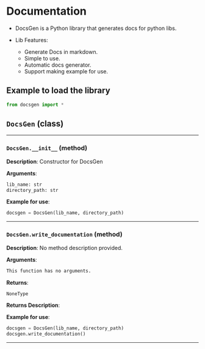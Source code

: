 # Documentation

- DocsGen is a Python library that generates docs for python libs.

- Lib Features:
    - Generate Docs in markdown.
    - Simple to use.
    - Automatic docs generator.
    - Support making example for use.

## Example to load the library

```python
from docsgen import *
```


## `DocsGen` (class)
---

### `DocsGen.__init__` (method)
**Description**: Constructor for DocsGen

**Arguments**:
```txt
lib_name: str 
directory_path: str 
```

**Example for use**:
```python
docsgen = DocsGen(lib_name, directory_path)
```

---

### `DocsGen.write_documentation` (method)
**Description**: No method description provided.

**Arguments**:
```txt
This function has no arguments.
```

**Returns**:
```txt
NoneType
```
**Returns Description**:


**Example for use**:
```python
docsgen = DocsGen(lib_name, directory_path)
docsgen.write_documentation()
```

---
